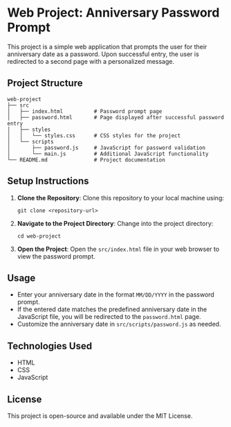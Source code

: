 # Web Project: Anniversary Password Prompt

This project is a simple web application that prompts the user for their anniversary date as a password. Upon successful entry, the user is redirected to a second page with a personalized message.

## Project Structure

```
web-project
├── src
│   ├── index.html          # Password prompt page
│   ├── password.html       # Page displayed after successful password entry
│   ├── styles
│   │   └── styles.css      # CSS styles for the project
│   └── scripts
│       ├── password.js     # JavaScript for password validation
│       └── main.js         # Additional JavaScript functionality
└── README.md               # Project documentation
```

## Setup Instructions

1. **Clone the Repository**: 
   Clone this repository to your local machine using:
   ```
   git clone <repository-url>
   ```

2. **Navigate to the Project Directory**: 
   Change into the project directory:
   ```
   cd web-project
   ```

3. **Open the Project**: 
   Open the `src/index.html` file in your web browser to view the password prompt.

## Usage

- Enter your anniversary date in the format `MM/DD/YYYY` in the password prompt.
- If the entered date matches the predefined anniversary date in the JavaScript file, you will be redirected to the `password.html` page.
- Customize the anniversary date in `src/scripts/password.js` as needed.

## Technologies Used

- HTML
- CSS
- JavaScript

## License

This project is open-source and available under the MIT License.